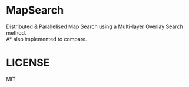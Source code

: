 MapSearch
=========

Distributed & Parallelised Map Search using a Multi-layer Overlay Search method.  
A\* also implemented to compare.


LICENSE
=======
MIT
